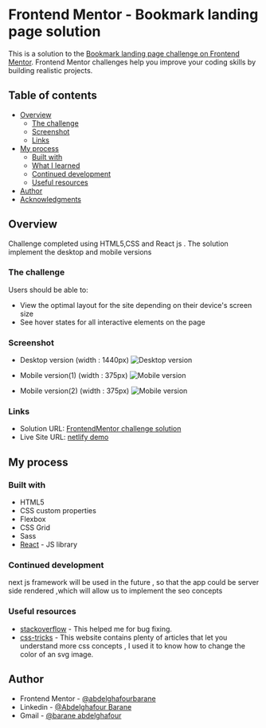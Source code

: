 # Frontend Mentor - Bookmark landing page solution

This is a solution to the [Bookmark landing page challenge on Frontend Mentor](https://www.frontendmentor.io/challenges/bookmark-landing-page-5d0b588a9edda32581d29158). Frontend Mentor challenges help you improve your coding skills by building realistic projects. 

## Table of contents

- [Overview](#overview)
  - [The challenge](#the-challenge)
  - [Screenshot](#screenshot)
  - [Links](#links)
- [My process](#my-process)
  - [Built with](#built-with)
  - [What I learned](#what-i-learned)
  - [Continued development](#continued-development)
  - [Useful resources](#useful-resources)
- [Author](#author)
- [Acknowledgments](#acknowledgments)


## Overview
Challenge completed using HTML5,CSS and React js . The solution implement the desktop and mobile versions 

### The challenge

Users should be able to:

- View the optimal layout for the site depending on their device's screen size
- See hover states for all interactive elements on the page

### Screenshot

* Desktop version (width : 1440px)
![Desktop version](./screenshots/desktop_version.png)

* Mobile version(1) (width : 375px)
![Mobile version](./screenshots/mobile_version_1.png)

* Mobile version(2) (width : 375px)
![Mobile version](./screenshots/mobile_version_2.png)

### Links

- Solution URL: [FrontendMentor challenge solution](https://www.frontendmentor.io/solutions/bookmark-landing-responsive-solution-using-html5-css3-and-reactjs-o9J7PUtGM)
- Live Site URL: [netlify demo](https://baranebookmark.netlify.app)

## My process

### Built with

- HTML5 
- CSS custom properties
- Flexbox
- CSS Grid
- Sass
- [React](https://reactjs.org/) - JS library



### Continued development

next js framework will be used in the future , so that the app could be server side rendered ,which will allow us to implement the seo concepts 

### Useful resources

- [stackoverflow](https://www.stackoverflow.com) - This helped me for bug fixing. 
- [css-tricks](https://www.css-tricks.com) - This website contains plenty of articles that let you understand more css concepts , I used it to know how to change the color of an svg image.

## Author

- Frontend Mentor - [@abdelghafourbarane](https://www.frontendmentor.io/profile/abdelghafourbarane)
- Linkedin - [@Abdelghafour Barane](https://www.linkedin.com/in/abdelghafour-barane-54a443148/)
- Gmail - [@barane abdelghafour](baraneabdelghafour@gmail.com)

